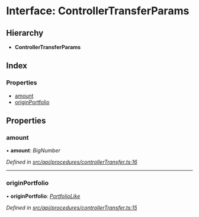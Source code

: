 # Interface: ControllerTransferParams

## Hierarchy

* **ControllerTransferParams**

## Index

### Properties

* [amount](controllertransferparams.md#amount)
* [originPortfolio](controllertransferparams.md#originportfolio)

## Properties

###  amount

• **amount**: *BigNumber*

*Defined in [src/api/procedures/controllerTransfer.ts:16](https://github.com/PolymathNetwork/polymesh-sdk/blob/05b527a2/src/api/procedures/controllerTransfer.ts#L16)*

___

###  originPortfolio

• **originPortfolio**: *[PortfolioLike](../globals.md#portfoliolike)*

*Defined in [src/api/procedures/controllerTransfer.ts:15](https://github.com/PolymathNetwork/polymesh-sdk/blob/05b527a2/src/api/procedures/controllerTransfer.ts#L15)*
